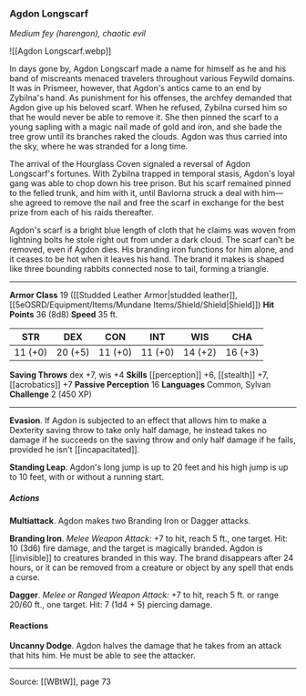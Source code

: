 ### Agdon Longscarf
_Medium fey (harengon), chaotic evil_

![[Agdon Longscarf.webp]]

In days gone by, Agdon Longscarf made a name for himself as he and his band of miscreants menaced travelers throughout various Feywild domains. It was in Prismeer, however, that Agdon's antics came to an end by Zybilna's hand. As punishment for his offenses, the archfey demanded that Agdon give up his beloved scarf. When he refused, Zybilna cursed him so that he would never be able to remove it. She then pinned the scarf to a young sapling with a magic nail made of gold and iron, and she bade the tree grow until its branches raked the clouds. Agdon was thus carried into the sky, where he was stranded for a long time.

The arrival of the Hourglass Coven signaled a reversal of Agdon Longscarf's fortunes. With Zybilna trapped in temporal stasis, Agdon's loyal gang was able to chop down his tree prison. But his scarf remained pinned to the felled trunk, and him with it, until Bavlorna struck a deal with him—she agreed to remove the nail and free the scarf in exchange for the best prize from each of his raids thereafter.

Agdon's scarf is a bright blue length of cloth that he claims was woven from lightning bolts he stole right out from under a dark cloud. The scarf can't be removed, even if Agdon dies. His branding iron functions for him alone, and it ceases to be hot when it leaves his hand. The brand it makes is shaped like three bounding rabbits connected nose to tail, forming a triangle.




---

**Armor Class** 19 ([[Studded Leather Armor|studded leather]], [[5eOSRD/Equipment/Items/Mundane Items/Shield/Shield|Shield]])
**Hit Points** 36 (8d8)
**Speed** 35 ft.

| STR     | DEX     | CON     | INT     | WIS     | CHA     |
|---------|---------|---------|---------|---------|---------|
| 11 (+0) | 20 (+5) | 11 (+0) | 11 (+0) | 14 (+2) | 16 (+3) |

**Saving Throws** dex +7, wis +4
**Skills** [[perception]] +6, [[stealth]] +7, [[acrobatics]] +7
**Passive Perception** 16
**Languages** Common, Sylvan
**Challenge** 2 (450 XP)

---

**Evasion**. If Agdon is subjected to an effect that allows him to make a Dexterity saving throw to take only half damage, he instead takes no damage if he succeeds on the saving throw and only half damage if he fails, provided he isn't [[incapacitated]].

**Standing Leap**. Agdon's long jump is up to 20 feet and his high jump is up to 10 feet, with or without a running start.

##### Actions
**Multiattack**. Agdon makes two Branding Iron or Dagger attacks.

**Branding Iron**. _Melee Weapon Attack:_ +7 to hit, reach 5 ft., one target. Hit: 10 (3d6) fire damage, and the target is magically branded. Agdon is [[invisible]] to creatures branded in this way. The brand disappears after 24 hours, or it can be removed from a creature or object by any spell that ends a curse.

**Dagger**. _Melee or Ranged Weapon Attack:_ +7 to hit, reach 5 ft. or range 20/60 ft., one target. Hit: 7 (1d4 + 5) piercing damage.

#### Reactions
**Uncanny Dodge**. Agdon halves the damage that he takes from an attack that hits him. He must be able to see the attacker.


---

Source: [[WBtW]], page 73